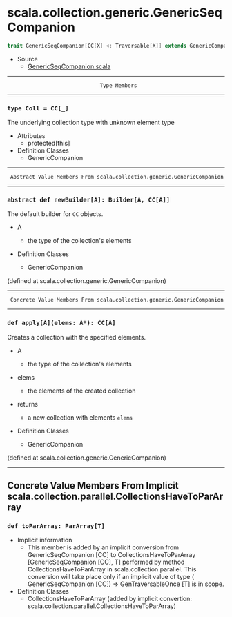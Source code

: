 
#                 scala.collection.generic.GenericSeqCompanion                 #

```scala
trait GenericSeqCompanion[CC[X] <: Traversable[X]] extends GenericCompanion[CC]
```

* Source
  * [GenericSeqCompanion.scala](https://github.com/scala/scala/tree/6d09a1ba5f/src/library/scala/collection/generic/GenericSeqCompanion.scala#L1)


--------------------------------------------------------------------------------
                                  Type Members
--------------------------------------------------------------------------------


### `type Coll = CC[_]`                                                      ###

The underlying collection type with unknown element type

* Attributes
  * protected[this]
* Definition Classes
  * GenericCompanion


--------------------------------------------------------------------------------
     Abstract Value Members From scala.collection.generic.GenericCompanion
--------------------------------------------------------------------------------


### `abstract def newBuilder[A]: Builder[A, CC[A]]`                          ###

The default builder for `CC` objects.

* A
  * the type of the collection's elements

* Definition Classes
  * GenericCompanion

(defined at scala.collection.generic.GenericCompanion)


--------------------------------------------------------------------------------
     Concrete Value Members From scala.collection.generic.GenericCompanion
--------------------------------------------------------------------------------


### `def apply[A](elems: A*): CC[A]`                                         ###

Creates a collection with the specified elements.

* A
  * the type of the collection's elements
* elems
  * the elements of the created collection
* returns
  * a new collection with elements `elems`

* Definition Classes
  * GenericCompanion

(defined at scala.collection.generic.GenericCompanion)


--------------------------------------------------------------------------------
Concrete Value Members From Implicit scala.collection.parallel.CollectionsHaveToParArray
--------------------------------------------------------------------------------


### `def toParArray: ParArray[T]`                                            ###

* Implicit information
  * This member is added by an implicit conversion from GenericSeqCompanion [CC]
    to CollectionsHaveToParArray [GenericSeqCompanion [CC], T] performed by
    method CollectionsHaveToParArray in scala.collection.parallel. This
    conversion will take place only if an implicit value of type (
    GenericSeqCompanion [CC]) ⇒ GenTraversableOnce [T] is in scope.
* Definition Classes
  * CollectionsHaveToParArray
(added by implicit convertion: scala.collection.parallel.CollectionsHaveToParArray)
